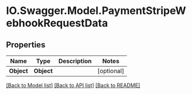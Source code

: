 # IO.Swagger.Model.PaymentStripeWebhookRequestData
## Properties

Name | Type | Description | Notes
------------ | ------------- | ------------- | -------------
**Object** | **Object** |  | [optional] 

[[Back to Model list]](../README.md#documentation-for-models) [[Back to API list]](../README.md#documentation-for-api-endpoints) [[Back to README]](../README.md)


